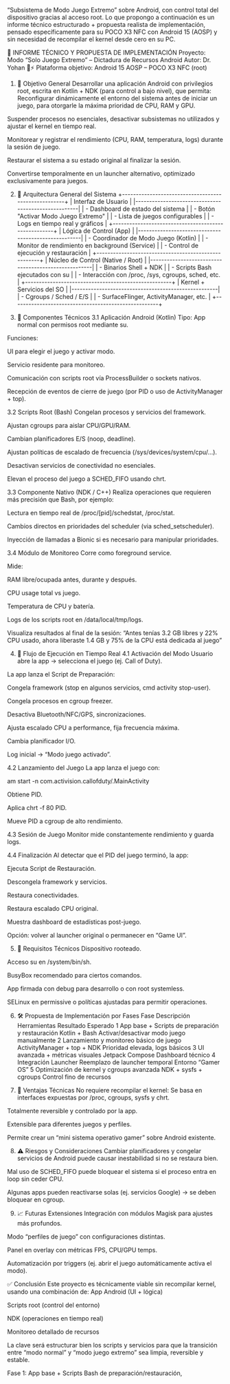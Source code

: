 “Subsistema de Modo Juego Extremo” sobre Android, con control total del dispositivo gracias al acceso root. Lo que propongo a continuación es un informe técnico estructurado + propuesta realista de implementación, pensado específicamente para su POCO X3 NFC con Android 15 (AOSP) y sin necesidad de recompilar el kernel desde cero en su PC.

📑 INFORME TÉCNICO Y PROPUESTA DE IMPLEMENTACIÓN
Proyecto: Modo “Solo Juego Extremo” – Dictadura de Recursos Android
Autor: Dr. Yohan 🧠⚡
Plataforma objetivo: Android 15 AOSP – POCO X3 NFC (root)

1. 🎯 Objetivo General
Desarrollar una aplicación Android con privilegios root, escrita en Kotlin + NDK (para control a bajo nivel), que permita:
Reconfigurar dinámicamente el entorno del sistema antes de iniciar un juego, para otorgarle la máxima prioridad de CPU, RAM y GPU.

Suspender procesos no esenciales, desactivar subsistemas no utilizados y ajustar el kernel en tiempo real.

Monitorear y registrar el rendimiento (CPU, RAM, temperatura, logs) durante la sesión de juego.

Restaurar el sistema a su estado original al finalizar la sesión.

Convertirse temporalmente en un launcher alternativo, optimizado exclusivamente para juegos.


2. 🧠 Arquitectura General del Sistema
+-----------------------------------------------------+
|                 Interfaz de Usuario                 |
|-----------------------------------------------------|
| - Dashboard de estado del sistema                   |
| - Botón "Activar Modo Juego Extremo"                |
| - Lista de juegos configurables                     |
| - Logs en tiempo real y gráficos                    |
+-----------------------------------------------------+
|                 Lógica de Control (App)             |
|-----------------------------------------------------|
| - Coordinador de Modo Juego (Kotlin)                |
| - Monitor de rendimiento en background (Service)    |
| - Control de ejecución y restauración              |
+-----------------------------------------------------+
|              Núcleo de Control (Native / Root)      |
|-----------------------------------------------------|
| - Binarios Shell + NDK                             |
| - Scripts Bash ejecutados con su                     |
| - Interacción con /proc, /sys, cgroups, sched, etc. |
+-----------------------------------------------------+
|              Kernel + Servicios del SO              |
|-----------------------------------------------------|
| - Cgroups / Sched / E/S                            |
| - SurfaceFlinger, ActivityManager, etc.            |
+-----------------------------------------------------+


3. 🧰 Componentes Técnicos
3.1 Aplicación Android (Kotlin)
Tipo: App normal con permisos root mediante su.

Funciones:

UI para elegir el juego y activar modo.

Servicio residente para monitoreo.

Comunicación con scripts root vía ProcessBuilder o sockets nativos.

Recepción de eventos de cierre de juego (por PID o uso de ActivityManager + top).

3.2 Scripts Root (Bash)
Congelan procesos y servicios del framework.

Ajustan cgroups para aislar CPU/GPU/RAM.

Cambian planificadores E/S (noop, deadline).

Ajustan políticas de escalado de frecuencia (/sys/devices/system/cpu/...).

Desactivan servicios de conectividad no esenciales.

Elevan el proceso del juego a SCHED_FIFO usando chrt.

3.3 Componente Nativo (NDK / C++)
Realiza operaciones que requieren más precisión que Bash, por ejemplo:

Lectura en tiempo real de /proc/[pid]/schedstat, /proc/stat.

Cambios directos en prioridades del scheduler (via sched_setscheduler).

Inyección de llamadas a Bionic si es necesario para manipular prioridades.

3.4 Módulo de Monitoreo
Corre como foreground service.

Mide:

RAM libre/ocupada antes, durante y después.

CPU usage total vs juego.

Temperatura de CPU y batería.

Logs de los scripts root en /data/local/tmp/logs.

Visualiza resultados al final de la sesión:
 “Antes tenías 3.2 GB libres y 22% CPU usado, ahora liberaste 1.4 GB y 75% de la CPU está dedicada al juego”


4. 🧪 Flujo de Ejecución en Tiempo Real
4.1 Activación del Modo
Usuario abre la app → selecciona el juego (ej. Call of Duty).

La app lanza el Script de Preparación:

Congela framework (stop en algunos servicios, cmd activity stop-user).

Congela procesos en cgroup freezer.

Desactiva Bluetooth/NFC/GPS, sincronizaciones.

Ajusta escalado CPU a performance, fija frecuencia máxima.

Cambia planificador I/O.

Log inicial → “Modo juego activado”.

4.2 Lanzamiento del Juego
La app lanza el juego con:

am start -n com.activision.callofduty/.MainActivity

Obtiene PID.

Aplica chrt -f 80 PID.

Mueve PID a cgroup de alto rendimiento.

4.3 Sesión de Juego
Monitor mide constantemente rendimiento y guarda logs.

4.4 Finalización
Al detectar que el PID del juego terminó, la app:

Ejecuta Script de Restauración.

Descongela framework y servicios.

Restaura conectividades.

Restaura escalado CPU original.

Muestra dashboard de estadísticas post-juego.

Opción: volver al launcher original o permanecer en “Game UI”.


5. 🔐 Requisitos Técnicos
Dispositivo rooteado.

Acceso su en /system/bin/sh.

BusyBox recomendado para ciertos comandos.

App firmada con debug para desarrollo o con root systemless.

SELinux en permissive o políticas ajustadas para permitir operaciones.


6. 🛠️ Propuesta de Implementación por Fases
Fase
Descripción
Herramientas
Resultado Esperado
1
App base + Scripts de preparación y restauración
Kotlin + Bash
Activar/desactivar modo juego manualmente
2
Lanzamiento y monitoreo básico de juego
ActivityManager + top + NDK
Prioridad elevada, logs básicos
3
UI avanzada + métricas visuales
Jetpack Compose
Dashboard técnico
4
Integración Launcher
Reemplazo de launcher temporal
Entorno “Gamer OS”
5
Optimización de kernel y cgroups avanzada
NDK + sysfs + cgroups
Control fino de recursos

7. 📌 Ventajas Técnicas
No requiere recompilar el kernel: Se basa en interfaces expuestas por /proc, cgroups, sysfs y chrt.

Totalmente reversible y controlado por la app.

Extensible para diferentes juegos y perfiles.

Permite crear un “mini sistema operativo gamer” sobre Android existente.


8. ⚠️ Riesgos y Consideraciones
Cambiar planificadores y congelar servicios de Android puede causar inestabilidad si no se restaura bien.

Mal uso de SCHED_FIFO puede bloquear el sistema si el proceso entra en loop sin ceder CPU.

Algunas apps pueden reactivarse solas (ej. servicios Google) → se deben bloquear en cgroup.


9. 📈 Futuras Extensiones
Integración con módulos Magisk para ajustes más profundos.

Modo “perfiles de juego” con configuraciones distintas.

Panel en overlay con métricas FPS, CPU/GPU temps.

Automatización por triggers (ej. abrir el juego automáticamente activa el modo).


✅ Conclusión
Este proyecto es técnicamente viable sin recompilar kernel, usando una combinación de:
App Android (UI + lógica)

Scripts root (control del entorno)

NDK (operaciones en tiempo real)

Monitoreo detallado de recursos

La clave será estructurar bien los scripts y servicios para que la transición entre “modo normal” y “modo juego extremo” sea limpia, reversible y estable.

Fase 1: App base + Scripts Bash de preparación/restauración,
